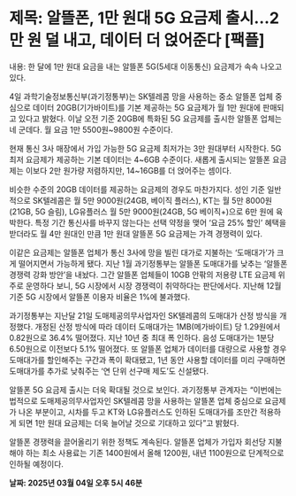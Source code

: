 # **제목: 알뜰폰, 1만 원대 5G 요금제 출시…2만 원 덜 내고, 데이터 더 얹어준다 [팩플]**

  내용: 한 달에 1만 원대 요금을 내는 알뜰폰 5G(5세대 이동통신) 요금제가 속속 나오고 있다. 

4일 과학기술정보통신부(과기정통부)는 SK텔레콤 망을 사용하는 중소 알뜰폰 업체 중심으로 데이터 20GB(기가바이트)를 기본 제공하는 5G 요금제가 월 1만 원대에 판매되고 있다고 밝혔다. 이날 오전 기준 20GB에 특화된 5G 요금제를 출시한 알뜰폰 업체는 네 군데다. 월 요금 1만 5500원~9800원 수준이다.

현재 통신 3사 매장에서 가입 가능한 5G 요금제 최저가는 3만 원대부터 시작한다. 5G 최저 요금제가 제공하는 기본 데이터는 4~6GB 수준이다. 새롭게 출시되는 알뜰폰 요금제는 이보다 2만 원가량 저렴하지만, 14~16GB를 더 얹어주는 셈이다. 

비슷한 수준의 20GB 데이터를 제공하는 요금제의 경우도 마찬가지다. 성인 기준 일반적으로 SK텔레콤은 월 5만 9000원(24GB, 베이직 플러스), KT는 월 5만 8000원(21GB, 5G 슬림), LG유플러스 월 5만 9000원(24GB, 5G 베이직+)으로 6만 원에 육박한다. 특정 기간 통신사를 바꾸지 않는다는 선택 약정을 맺어 ‘요금 25% 할인’ 혜택을 받더라도 월 4만 원대인 만큼 1만 원대 알뜰폰 5G 요금제는 가격 경쟁력이 있다. 

이같은 요금제는 알뜰폰 업체가 통신 3사에 망을 빌린 대가로 지불하는 ‘도매대가’가 크게 떨어지면서 가능하게 됐다. 지난 1월 과기정통부는 알뜰폰 도매대가를 낮추는 ‘알뜰폰 경쟁력 강화 방안’을 내놨다. 그간 알뜰폰 업체들이 10GB 안팎의 저용량 LTE 요금제 위주로 운영하다 보니, 5G 시장에서 시장 경쟁력이 취약하다는 판단에서다. 지난해 12월 기준 5G 시장에서 알뜰폰 이용자 비율은 1%에 불과했다. 

과기정통부는 지난달 21일 도매제공의무사업자인 SK텔레콤의 도매대가 산정 방식을 개정했다. 개정된 산정 방식에 따라 데이터 도매대가는 1MB(메가바이트) 당 1.29원에서 0.82원으로 36.4% 떨어졌다. 지난 10년 중 최대 폭 인하다. 음성 도매대가는 1분당 6.50원으로 이전보다 5.1% 떨어졌다. 또 알뜰폰 업체가 데이터를 대량으로 사용할 경우 도매대가를 할인해주는 구간과 폭이 확대됐고, 1년 동안 사용할 데이터를 미리 구매하면 도매대가를 추가로 낮춰주는 ‘연 단위 선구매 제도’도 신설됐다.

알뜰폰 5G 요금제 출시는 더욱 확대될 것으로 보인다. 과기정통부 관계자는 “이번에는 법적으로 도매제공의무사업자인 SK텔레콤 망을 사용하는 알뜰폰 업체 중심으로 요금제가 나온 부분이고, 시차를 두고 KT와 LG유플러스도 인하된 도매대가를 조만간 적용하게 되면 1만 원대 요금제는 더욱 늘어날 것으로 기대하고 있다”고 밝혔다. 

알뜰폰 경쟁력을 끌어올리기 위한 정책도 계속된다. 알뜰폰 업체가 가입자 회선당 지불해야 하는 최소 사용료는 기존 1400원에서 올해 1200원, 내년 1100원으로 단계적으로 인하될 예정이다.

  **날짜: 2025년 03월 04일 오후 5시 46분**